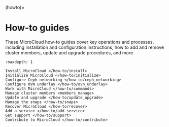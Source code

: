 (howto)=
# How-to guides

These MicroCloud how-to guides cover key operations and processes, including installation and configuration instructions, how to add and remove cluster members, update and upgrade procedures, and more.

```{toctree}
:maxdepth: 1

Install MicroCloud </how-to/install>
Initialize MicroCloud </how-to/initialize>
Configure Ceph networking </how-to/ceph_networking>
Configure OVN underlay </how-to/ovn_underlay>
Work with MicroCloud </how-to/commands>
Manage cluster members <members_manage>
Update and upgrade </how-to/update_upgrade>
Manage the snaps </how-to/snaps>
Recover MicroCloud </how-to/recover>
Add a service </how-to/add_service>
Get support </how-to/support>
Contribute to MicroCloud </how-to/contribute>
```
